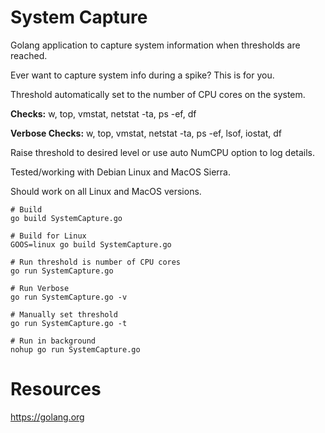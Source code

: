 # System Capture

Golang application to capture system information when thresholds are reached.

Ever want to capture system info during a spike? This is for you.

Threshold automatically set to the number of CPU cores on the system.

**Checks:** w, top, vmstat, netstat -ta, ps -ef, df

**Verbose Checks:** w, top, vmstat, netstat -ta, ps -ef, lsof, iostat, df

Raise threshold to desired level or use auto NumCPU option to log details.

Tested/working with Debian Linux and MacOS Sierra.

Should work on all Linux and MacOS versions.

```
# Build
go build SystemCapture.go

# Build for Linux
GOOS=linux go build SystemCapture.go

# Run threshold is number of CPU cores
go run SystemCapture.go

# Run Verbose
go run SystemCapture.go -v

# Manually set threshold
go run SystemCapture.go -t

# Run in background
nohup go run SystemCapture.go
```

# Resources

https://golang.org
